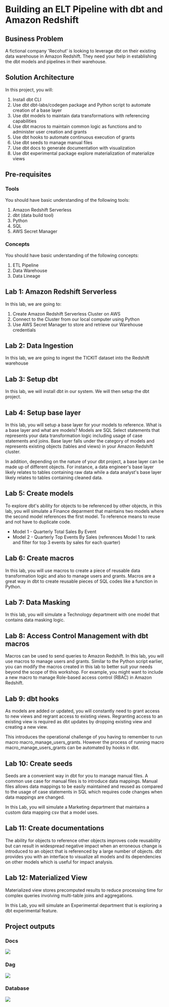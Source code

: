 # Building an ELT Pipeline with dbt and Amazon Redshift

## Business Problem

A fictional company 'Recohut' is looking to leverage dbt on their existing data warehouse in Amazon Redshift. They need your help in establishing the dbt models and pipelines in their warehouse.

## Solution Architecture

In this project, you will:

1. Install dbt CLI
2. Use dbt dbt-labs/codegen package and Python script to automate creation of a base layer
3. Use dbt models to maintain data transformations with referencing capabilities
4. Use dbt macros to maintain common logic as functions and to administer user creation and grants
5. Use dbt hooks to automate continuous execution of grants
6. Use dbt seeds to manage manual files
7. Use dbt docs to generate documentation with visualization
8. Use dbt experimental package explore materialization of materialize views

## Pre-requisites

### Tools

You should have basic understanding of the following tools:

1. Amazon Redshift Serverless
2. dbt (data build tool)
3. Python
4. SQL
5. AWS Secret Manager

### Concepts

You should have basic understanding of the following concepts:

1. ETL Pipeline
2. Data Warehouse
3. Data Lineage

## Lab 1: Amazon Redshift Serverless

In this lab, we are going to:

1. Create Amazon Redshift Serverless Cluster on AWS
2. Connect to the Cluster from our local computer using Python
3. Use AWS Secret Manager to store and retrieve our Warehouse credentials

## Lab 2: Data Ingestion

In this lab, we are going to ingest the TICKIT dataset into the Redshift warehouse

## Lab 3: Setup dbt

In this lab, we will install dbt in our system. We will then setup the dbt project.

## Lab 4: Setup base layer

In this lab, you will setup a base layer for your models to reference. What is a base layer and what are models? Models are SQL Select statements that represents your data transformation logic including usage of case statements and joins. Base layer falls under the category of models and represents existing objects (tables and views) in your Amazon Redshift cluster.

In addition, depending on the nature of your dbt project, a base layer can be made up of different objects. For instance, a data engineer's base layer likely relates to tables containing raw data while a data analyst's base layer likely relates to tables containing cleaned data.

## Lab 5: Create models

To explore dbt's ability for objects to be referenced by other objects, in this lab, you will simulate a Finance deparment that maintains two models where the second model references the first model. To reference means to reuse and not have to duplicate code.

- Model 1 - Quarterly Total Sales By Event
- Model 2 - Quarterly Top Events By Sales (references Model 1 to rank and filter for top 3 events by sales for each quarter)

## Lab 6: Create macros

In this lab, you will use macros to create a piece of reusable data transformation logic and also to manage users and grants. Macros are a great way in dbt to create reusable pieces of SQL codes like a function in Python.

## Lab 7: Data Masking

In this lab, you will simulate a Technology department with one model that contains data masking logic.

## Lab 8: Access Control Management with dbt macros

Macros can be used to send queries to Amazon Redshift. In this lab, you will use macros to manage users and grants. Similar to the Python script earlier, you can modify the macros created in this lab to better suit your needs beyond the scope of this workshop. For example, you might want to include a new macro to manage Role-based access control (RBAC) in Amazon Redshift.

## Lab 9: dbt hooks

As models are added or updated, you will constantly need to grant access to new views and regrant access to existing views. Regranting access to an existing view is required as dbt updates by dropping existing view and creating a new view.

This introduces the operational challenge of you having to remember to run macro macro_manage_users_grants. However the process of running macro macro_manage_users_grants can be automated by hooks in dbt.

## Lab 10: Create seeds

Seeds are a convenient way in dbt for you to manage manual files. A common use case for manual files is to introduce data mappings. Manual files allows data mappings to be easily maintained and reused as compared to the usage of case statements in SQL which requires code changes when data mappings are changed.

In this Lab, you will simulate a Marketing department that maintains a custom data mapping csv that a model uses.

## Lab 11: Create documentations

The ability for objects to reference other objects improves code reusability but can result in widespread negative impact when an erroneous change is introduced to an object that is referenced by a large number of objects. dbt provides you with an interface to visualize all models and its dependencies on other models which is useful for impact analysis.

## Lab 12: Materialized View

Materialized view stores precomputed results to reduce processing time for complex queries involving multi-table joins and aggregations.

In this Lab, you will simulate an Experimental department that is exploring a dbt experimental feature.


## Project outputs

### Docs

![](./img/dbt-docs.png)

### Dag

![](./img/dbt-dag.png)

### Database

![](./img/database.png)
